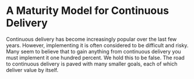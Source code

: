 A Maturity Model for Continuous Delivery
=========================================

Continuous delivery has become increasingly popular over the last few years. However, implementing it is often considered to be difficult and risky. Many seem to believe that to gain anything from continuous delivery you must implement it one hundred percent. We hold this to be false. The road to continuous delivery is paved with many smaller goals, each of which deliver value by itself.
